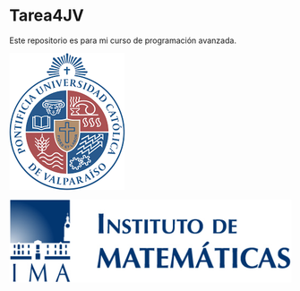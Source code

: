 # Tarea4JV
Este repositorio es para mi curso de programación avanzada. 

![My Image](imagen3.png)

![My Image](imagen4.png)
